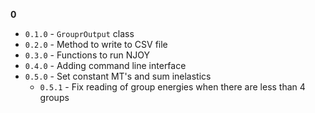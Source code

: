**0**
 - `0.1.0` - `GrouprOutput` class
 - `0.2.0` - Method to write to CSV file
 - `0.3.0` - Functions to run NJOY
 - `0.4.0` - Adding command line interface
 - `0.5.0` - Set constant MT's and sum inelastics
    - `0.5.1` - Fix reading of group energies when there are less than 4 groups